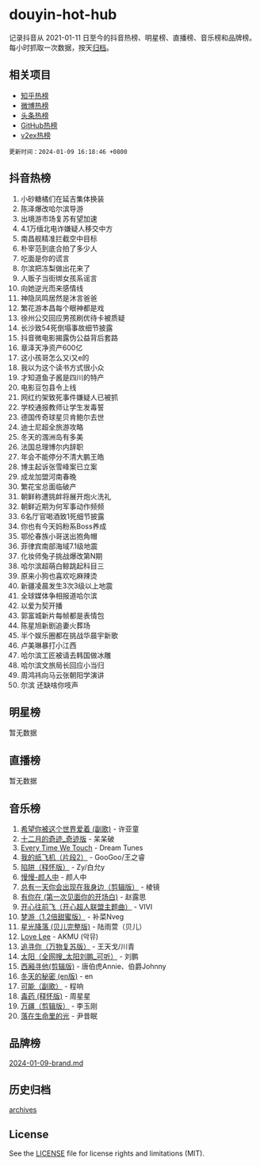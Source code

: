 # douyin-hot-hub

记录抖音从 2021-01-11 日至今的抖音热榜、明星榜、直播榜、音乐榜和品牌榜。每小时抓取一次数据，按天[归档](archives)。

## 相关项目

- [知乎热榜](https://github.com/lonnyzhang423/zhihu-hot-hub)
- [微博热榜](https://github.com/lonnyzhang423/weibo-hot-hub)
- [头条热榜](https://github.com/lonnyzhang423/toutiao-hot-hub)
- [GitHub热榜](https://github.com/lonnyzhang423/github-hot-hub)
- [v2ex热榜](https://github.com/lonnyzhang423/v2ex-hot-hub)


`更新时间：2024-01-09 16:18:46 +0800`

## 抖音热榜

1. 小砂糖橘们在延吉集体换装
1. 陈泽爆改哈尔滨导游
1. 出境游市场复苏有望加速
1. 4.1万缅北电诈嫌疑人移交中方
1. 南昌舰精准拦截空中目标
1. 朴宰范到底合拍了多少人
1. 吃面是你的谎言
1. 尔滨把冻梨做出花来了
1. 人贩子当街绑女孩系谣言
1. 向她逆光而来感情线
1. 神隐凤鸣居然是沐言爸爸
1. 繁花游本昌每个眼神都是戏
1. 徐州公交回应男孩刷优待卡被质疑
1. 长沙致54死倒塌事故细节披露
1. 抖音微电影揭露伪公益背后套路
1. 章泽天净资产600亿
1. 这小孩哥怎么又i又e的
1. 我以为这个读书方式很小众
1. 才知道鱼子酱是四川的特产
1. 电影豆包县令上线
1. 网红约架致死事件嫌疑人已被抓
1. 学校通报教师让学生发毒誓
1. 德国传奇球星贝肯鲍尔去世
1. 迪士尼超全旅游攻略
1. 冬天的涠洲岛有多美
1. 法国总理博尔内辞职
1. 年会不能停分不清大鹏王皓
1. 博主起诉张雪峰案已立案
1. 成龙加盟河南春晚
1. 繁花宝总面临破产
1. 朝鲜称遭挑衅将展开炮火洗礼
1. 朝鲜近期为何军事动作频频
1. 6名厅官喝酒致1死细节披露
1. 你也有今天妈粉系Boss养成
1. 鄂伦春族小哥送出狍角帽
1. 菲律宾南部海域7.1级地震
1. 化妆师兔子挑战爆改第N期
1. 哈尔滨超萌白鲸跳起科目三
1. 原来小狗也喜欢吃麻辣烫
1. 新疆凌晨发生3次3级以上地震
1. 全球媒体争相报道哈尔滨
1. 以爱为契开播
1. 郭富城新片每帧都是表情包
1. 陈星旭新剧追妻火葬场
1. 半个娱乐圈都在挑战华晨宇新歌
1. 卢美琳暴打小江西
1. 哈尔滨工匠被请去韩国做冰雕
1. 哈尔滨文旅局长回应小当归
1. 周鸿祎向马云张朝阳学演讲
1. 尔滨 还缺啥你吱声

## 明星榜

暂无数据

## 直播榜

暂无数据

## 音乐榜

1. [希望你被这个世界爱着 (副歌)](https://sf3-cdn-tos.douyinstatic.com/obj/tos-cn-ve-2774/oUHCmWQfZlE3QQBKBeD8rCFLpJzPgCpImhsxMt) - 许亚童
1. [十二月的奇迹_奇迹版](https://sf3-cdn-tos.douyinstatic.com/obj/tos-cn-ve-2774/oMslvA9FBzGMGHnyUuoiiUjtIAXfMz6tzwByW8) - 呆呆破
1. [Every Time We Touch](https://sf86-cdn-tos.douyinstatic.com/obj/tos-cn-ve-2774/ogN6lUKQeBBfEVhIOMikG1CcJjugxk1tztZyhP) - Dream Tunes
1. [我的纸飞机（片段2）](https://sf86-cdn-tos.douyinstatic.com/obj/tos-cn-ve-2774/oM2ZrKcg2CD5AeRB2gkeXOFB1IxAGJdZPazYHf) - GooGoo/王之睿
1. [陷阱（释怀版）](https://sf3-cdn-tos.douyinstatic.com/obj/tos-cn-ve-2774/oE8C21LeZrzKLDFfQYgMzx4GAIHageG5IzayY7) - Zy/白允y
1. [慢慢-颜人中](https://sf3-cdn-tos.douyinstatic.com/obj/tos-cn-ve-2774/ocjHNfBXdBxQNC8ZGAeoLMFTUgtBg8bkExunDC) - 颜人中
1. [总有一天你会出现在我身边（剪辑版）](https://sf6-cdn-tos.douyinstatic.com/obj/tos-cn-ve-2774/oMLsHwhWW7CYoAhoWB9EXUQIzNBsfAJxpAoxCU) - 棱镜
1. [有你在 (第一次见面你的开场白)](https://sf3-cdn-tos.douyinstatic.com/obj/tos-cn-ve-2774/oAthrQ3ClJBfI57uBoFEgNDYtNCZ0TSYQQfxQ0) - 赵露思
1. [开心往前飞（开心超人联盟主题曲）](https://sf3-cdn-tos.douyinstatic.com/obj/tos-cn-ve-2774/9d8fb7c82cf1421fb93a9fe925275e0a) - VIVI
1. [梦游（1.2倍甜蜜版）](https://sf86-cdn-tos.douyinstatic.com/obj/tos-cn-ve-2774/o4gyAUm8hwufoEABmwVIiQtHsFuGzAEEWtNMzo) - 补菜Nveg
1. [星光降落 (贝儿完整版)](https://sf86-cdn-tos.douyinstatic.com/obj/tos-cn-ve-2774/okwB9hAwyAtsFFkFBzAX1hOOfQuIoMNs0W2Mwr) - 陆雨萱（贝儿）
1. [Love Lee](https://sf6-cdn-tos.douyinstatic.com/obj/tos-cn-ve-2774/o05GbkJGbCBTdDnMtB0fwOYgkeZp23vrWQDQBS) - AKMU (악뮤)
1. [追寻你（万物复苏版）](https://sf6-cdn-tos.douyinstatic.com/obj/tos-cn-ve-2774/oYeAZJsbjIDit9APmBg8u6uDUQnHmoCf3gbo74) - 王天戈/川青
1. [太阳（全网搜_太阳刘鹏_可听）](https://sf86-cdn-tos.douyinstatic.com/obj/tos-cn-ve-2774/ogWbyIQnlBFImVbeDocRdCIYtBHlbJXgfZMvgz) - 刘鹏
1. [西厢寻他(剪辑版)](https://sf86-cdn-tos.douyinstatic.com/obj/tos-cn-ve-2774/oUsAVfAQKlRNxEv5qxvIB8o5qmIWUcXbzJKJhw) - 唐伯虎Annie、伯爵Johnny
1. [冬天的秘密 (en版)](https://sf86-cdn-tos.douyinstatic.com/obj/tos-cn-ve-2774/okIuMHDdzyf3FjGK4Lphe1vfHcQaPIHAg0Z4CR) - en
1. [可能（副歌）](https://sf86-cdn-tos.douyinstatic.com/obj/tos-cn-ve-2774/cde1731888894259b333569393c2fb51) - 程响
1. [毒药 (释怀版)](https://sf86-cdn-tos.douyinstatic.com/obj/tos-cn-ve-2774/oYILMEAzspdZBIzy4frJNB8ZHPHWAhiwowd4Ad) - 周星星
1. [万疆（剪辑版）](https://sf86-cdn-tos.douyinstatic.com/obj/tos-cn-ve-2774/ooG7oVgFlDTelKCjCsTTobQvbdtj1BBQXnfZd8) - 李玉刚
1. [落在生命里的光](https://sf86-cdn-tos.douyinstatic.com/obj/tos-cn-ve-2774/d9ffa8c090124ea58bb10df9b510c01d) - 尹昔眠

## 品牌榜

[2024-01-09-brand.md](archives/2024-01-09-brand.md)

## 历史归档

[archives](archives)

## License

See the [LICENSE](LICENSE) file for license rights and limitations (MIT).
